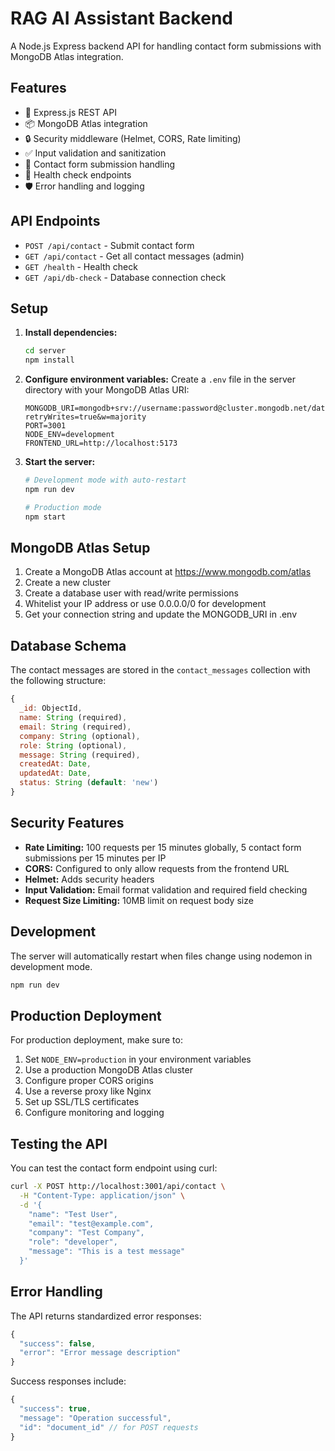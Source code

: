# RAG AI Assistant Backend

A Node.js Express backend API for handling contact form submissions with MongoDB Atlas integration.

## Features

- 🚀 Express.js REST API
- 📦 MongoDB Atlas integration
- 🔒 Security middleware (Helmet, CORS, Rate limiting)
- ✅ Input validation and sanitization
- 📧 Contact form submission handling
- 🏥 Health check endpoints
- 🛡️ Error handling and logging

## API Endpoints

- `POST /api/contact` - Submit contact form
- `GET /api/contact` - Get all contact messages (admin)
- `GET /health` - Health check
- `GET /api/db-check` - Database connection check

## Setup

1. **Install dependencies:**
   ```bash
   cd server
   npm install
   ```

2. **Configure environment variables:**
   Create a `.env` file in the server directory with your MongoDB Atlas URI:
   ```env
   MONGODB_URI=mongodb+srv://username:password@cluster.mongodb.net/database?retryWrites=true&w=majority
   PORT=3001
   NODE_ENV=development
   FRONTEND_URL=http://localhost:5173
   ```

3. **Start the server:**
   ```bash
   # Development mode with auto-restart
   npm run dev
   
   # Production mode
   npm start
   ```

## MongoDB Atlas Setup

1. Create a MongoDB Atlas account at https://www.mongodb.com/atlas
2. Create a new cluster
3. Create a database user with read/write permissions
4. Whitelist your IP address or use 0.0.0.0/0 for development
5. Get your connection string and update the MONGODB_URI in .env

## Database Schema

The contact messages are stored in the `contact_messages` collection with the following structure:

```javascript
{
  _id: ObjectId,
  name: String (required),
  email: String (required),
  company: String (optional),
  role: String (optional),
  message: String (required),
  createdAt: Date,
  updatedAt: Date,
  status: String (default: 'new')
}
```

## Security Features

- **Rate Limiting:** 100 requests per 15 minutes globally, 5 contact form submissions per 15 minutes per IP
- **CORS:** Configured to only allow requests from the frontend URL
- **Helmet:** Adds security headers
- **Input Validation:** Email format validation and required field checking
- **Request Size Limiting:** 10MB limit on request body size

## Development

The server will automatically restart when files change using nodemon in development mode.

```bash
npm run dev
```

## Production Deployment

For production deployment, make sure to:

1. Set `NODE_ENV=production` in your environment variables
2. Use a production MongoDB Atlas cluster
3. Configure proper CORS origins
4. Use a reverse proxy like Nginx
5. Set up SSL/TLS certificates
6. Configure monitoring and logging

## Testing the API

You can test the contact form endpoint using curl:

```bash
curl -X POST http://localhost:3001/api/contact \
  -H "Content-Type: application/json" \
  -d '{
    "name": "Test User",
    "email": "test@example.com",
    "company": "Test Company",
    "role": "developer",
    "message": "This is a test message"
  }'
```

## Error Handling

The API returns standardized error responses:

```javascript
{
  "success": false,
  "error": "Error message description"
}
```

Success responses include:

```javascript
{
  "success": true,
  "message": "Operation successful",
  "id": "document_id" // for POST requests
}
```
